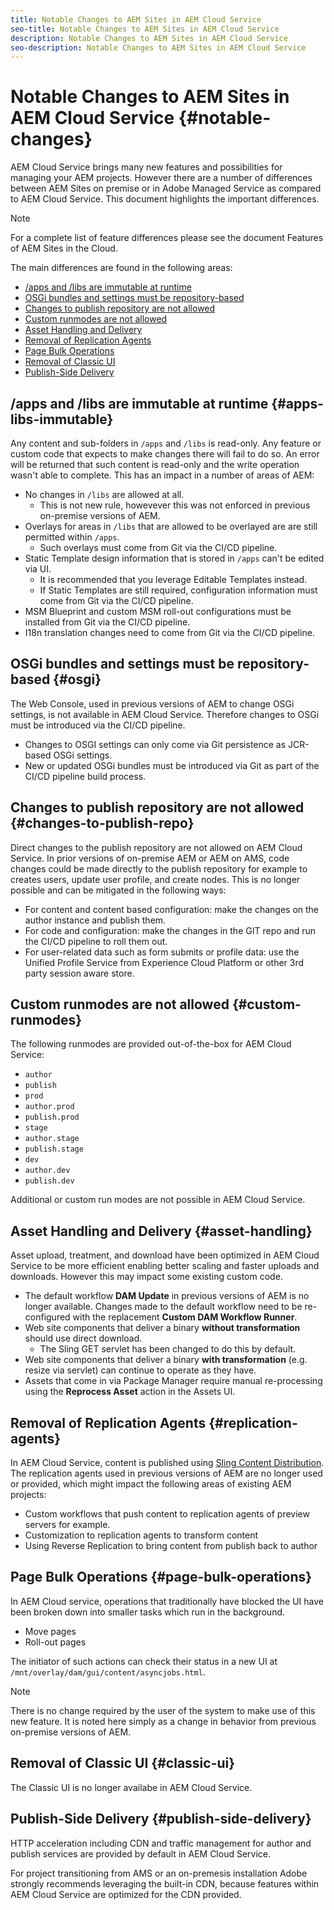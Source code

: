 ```yaml
---
title: Notable Changes to AEM Sites in AEM Cloud Service
seo-title: Notable Changes to AEM Sites in AEM Cloud Service
description: Notable Changes to AEM Sites in AEM Cloud Service 
seo-description: Notable Changes to AEM Sites in AEM Cloud Service
---
```


# Notable Changes to AEM Sites in AEM Cloud Service {#notable-changes}

AEM Cloud Service brings many new features and possibilities for managing your AEM projects. However there are a number of differences between AEM Sites on premise or in Adobe Managed Service as compared to AEM Cloud Service. This document highlights the important differences.

>[!NOTE]
>For a complete list of feature differences please see the document Features of AEM Sites in the Cloud.

The main differences are found in the following areas:

- [/apps and /libs are immutable at runtime](#apps-libs-immutable)
- [OSGi bundles and settings must be repository-based](#osgi)
- [Changes to publish repository are not allowed](#changes-to-publish-repo)
- [Custom runmodes are not allowed](#custom-runmodes)
- [Asset Handling and Delivery](#asset-handling)
- [Removal of Replication Agents](#replication-agents)
- [Page Bulk Operations](#page-bulk-operations)
- [Removal of Classic UI](#classic-ui)
- [Publish-Side Delivery](#publish-side-delivery)

## /apps and /libs are immutable at runtime {#apps-libs-immutable}

 Any content and sub-folders in `/apps` and `/libs` is read-only. Any feature or custom code that expects to make changes there will fail to do so. An error will be returned that such content is read-only and the write operation wasn't able to complete. This has an impact in a number of areas of AEM:

- No changes in `/libs` are allowed at all.
  - This is not new rule, howevever this was not enforced in previous on-premise versions of AEM.
- Overlays for areas in `/libs` that are allowed to be overlayed are are still permitted within `/apps`.
  - Such overlays must come from Git via the CI/CD pipeline.
- Static Template design information that is stored in `/apps` can't be edited via UI.
  - It is recommended that you leverage Editable Templates instead.
  - If Static Templates are still required, configuration information must come from Git via the CI/CD pipeline.
- MSM Blueprint and custom MSM roll-out configurations must be installed from Git via the CI/CD pipeline.
- I18n translation changes need to come from Git via the CI/CD pipeline.

## OSGi bundles and settings must be repository-based {#osgi}

The Web Console, used in previous versions of AEM to change OSGi settings, is not available in AEM Cloud Service. Therefore changes to OSGi must be introduced via the CI/CD pipeline.

- Changes to OSGI settings can only come via Git persistence as JCR-based OSGi settings.
- New or updated OSGi bundles must be introduced via Git as part of the CI/CD pipeline build process.

## Changes to publish repository are not allowed {#changes-to-publish-repo}

Direct changes to the publish repository are not allowed on AEM Cloud Service. In prior versions of on-premise AEM or AEM on AMS, code changes could be made directly to the publish repository for example to creates users, update user profile, and create nodes. This is no longer possible and can be mitigated in the following ways:

- For content and content based configuration: make the changes on the author instance and publish them.
- For code and configuration: make the changes in the GIT repo and run the CI/CD pipeline to roll them out.
- For user-related data such as form submits or profile data: use the Unified Profile Service from Experience Cloud Platform or other 3rd party session aware store.

## Custom runmodes are not allowed {#custom-runmodes}

The following runmodes are provided out-of-the-box for AEM Cloud Service:

- `author`
- `publish`
- `prod`
- `author.prod`
- `publish.prod`
- `stage`
- `author.stage`
- `publish.stage`
- `dev`
- `author.dev`
- `publish.dev`

Additional or custom run modes are not possible in AEM Cloud Service.

## Asset Handling and Delivery {#asset-handling}

Asset upload, treatment, and download have been optimized in AEM Cloud Service to be more efficient enabling better scaling and faster uploads and downloads. However this may impact some existing custom code.

- The default workflow **DAM Update** in previous versions of AEM is no longer available. Changes made to the default workflow need to be re-configured with the replacement **Custom DAM Workflow Runner**.
- Web site components that deliver a binary **without transformation** should use direct download.
  - The Sling GET servlet has been changed to do this by default.
- Web site components that deliver a binary **with transformation** (e.g. resize via servlet) can continue to operate as they have.
- Assets that come in via Package Manager require manual re-processing using the  **Reprocess Asset** action in the Assets UI.

## Removal of Replication Agents {#replication-agents}

In AEM Cloud Service, content is published using [Sling Content Distribution](https://sling.apache.org/documentation/bundles/content-distribution.html). The replication agents used in previous versions of AEM are no longer used or provided, which might impact the following areas of existing AEM projects:

- Custom workflows that push content to replication agents of preview servers for example.
- Customization to replication agents to transform content
- Using Reverse Replication to bring content from publish back to author

## Page Bulk Operations {#page-bulk-operations}

In AEM Cloud service, operations that traditionally have blocked the UI have been broken down into smaller tasks which run in the background.

- Move pages
- Roll-out pages

The initiator of such actions can check their status in a new UI at `/mnt/overlay/dam/gui/content/asyncjobs.html`.

>[!NOTE]
>
>There is no change required by the user of the system to make use of this new feature. It is noted here simply as a change in behavior from previous on-premise versions of AEM.

## Removal of Classic UI {#classic-ui}

The Classic UI is no longer availabe in AEM Cloud Service.

## Publish-Side Delivery {#publish-side-delivery}

HTTP acceleration including CDN and traffic management for author and publish services are provided by default in AEM Cloud Service.

For project transitioning from AMS or an on-premesis installation Adobe strongly recommends leveraging the built-in CDN, because features within AEM Cloud Service are optimized for the CDN provided.
